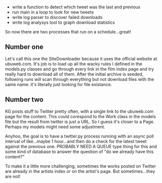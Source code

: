 * write a function to detect which tweet was the last and previous
* run main in a loop to look for new tweets
* write log parser to discover failed downloads
* write log analysys tool to graph download statistics

So now there are two processes that run on a schedule...great!

## Number one

Let's call this one the SiteDownloader because it uses the official website at ubuweb.com. It's job is to load up all the wacky rules I defined in the models.py classes and go through every link in the film index page and try really hard to download all of them. After the initial archive is seeded, following runs will scan through everything but not download files with the same name. it's literally just looking for file existance.

## Number two

KG posts stuff to Twitter pretty often, with a single link to the ubuweb.com page for the content. This could corespond to the Work class in the models file but the result from twitter is just a URL. So I guess it's closer to a Page. Perhaps my models might need some adjustment.

Anyhoo, the goal is to have a twitter.py process running with an async poll interval of like...maybe 1 hour...and then do a check for the latest tweet against the previous one. PROBABLY NEED A QUEUE type thing for this and some kind of database to answer the question of "do we already have this content?"

To make it a little more challenging, sometimes the works posted on Twitter are already in the artists index or on the artist's page. But sometimes...they are not!
